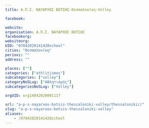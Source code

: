```yaml
---
title: Α.Π.Σ. ΝΑΥΑΡΧΟΣ ΒΟΤΣΗΣ-Θεσσαλονίκη-Volley

facebook:

website:
organisation: Α.Π.Σ. ΝΑΥΑΡΧΟΣ ΒΟΤΣΗΣ
facebookorg:
websiteorg:
UID: "07042020141428school"
cities: "Θεσσαλονίκη"
perioxi: ""
address: ""

places: [""]
categories: ["athlitismos"]
subcategories: ["volley"]
categoryNoSLug: ["Αθλητισμός"]
subcategoriesNoSLug: ["Volley"]

orgUID: org14042020001117

url: "a-p-s-nayarxos-botsis-thessaloniki-volley/thessaloniki//"
slug: "a-p-s-nayarxos-botsis-thessaloniki-volley"
aliases:
    - /07042020141428school
---
```






